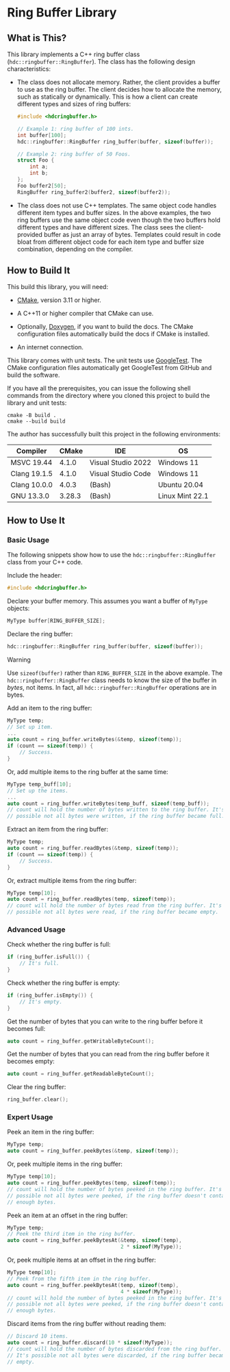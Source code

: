 # Ring Buffer Library

## What is This?

This library implements a C++ ring buffer class (`hdc::ringbuffer::RingBuffer`).
The class has the following design characteristics:

- The class does not allocate memory. Rather, the client provides a buffer to
use as the ring buffer. The client decides how to allocate the memory, such as
statically or dynamically. This is how a client can create different types and
sizes of ring buffers:

  ```cpp
  #include <hdcringbuffer.h>
  
  // Example 1: ring buffer of 100 ints.
  int buffer[100];
  hdc::ringbuffer::RingBuffer ring_buffer(buffer, sizeof(buffer));
  
  // Example 2: ring buffer of 50 Foos.
  struct Foo {
      int a;
      int b;
  };
  Foo buffer2[50];
  RingBuffer ring_buffer2(buffer2, sizeof(buffer2));
  ```

- The class does not use C++ templates. The same object code handles different
item types and buffer sizes. In the above examples, the two ring buffers use
the same object code even though the two buffers hold different types and have
different sizes. The class sees the client-provided buffer as just an array of
bytes. Templates could result in code bloat from different object code for each
item type and buffer size combination, depending on the compiler.

## How to Build It

This build this library, you will need:

- [CMake](https://cmake.org/), version 3.11 or higher.

- A C++11 or higher compiler that CMake can use.

- Optionally, [Doxygen](https://www.doxygen.nl/index.html), if you want to build
the docs. The CMake configuration files automatically build the docs if CMake is
installed.

- An internet connection.

This library comes with unit tests. The unit tests use
[GoogleTest](https://github.com/google/googletest). The CMake configuration
files automatically get GoogleTest from GitHub and build the software.

If you have all the prerequisites, you can issue the following shell commands
from the directory where you cloned this project to build the library and unit
tests:

```shell
cmake -B build .
cmake --build build 
```

The author has successfully built this project in the following environments:

| Compiler     | CMake  | IDE                | OS              |
| ------------ | ------ | ------------------ | --------------- |
| MSVC 19.44   | 4.1.0  | Visual Studio 2022 | Windows 11      |
| Clang 19.1.5 | 4.1.0  | Visual Studio Code | Windows 11      |
| Clang 10.0.0 | 4.0.3  | (Bash)             | Ubuntu 20.04    |
| GNU 13.3.0   | 3.28.3 | (Bash)             | Linux Mint 22.1 |


## How to Use It

### Basic Usage

The following snippets show how to use the `hdc::ringbuffer::RingBuffer` class
from your C++ code.

Include the header:

```cpp
#include <hdcringbuffer.h>
```

Declare your buffer memory. This assumes you want a buffer of `MyType` objects: 

```cpp
MyType buffer[RING_BUFFER_SIZE];
```

Declare the ring buffer:

```cpp
hdc::ringbuffer::RingBuffer ring_buffer(buffer, sizeof(buffer));
```

> [!warning]
> Use `sizeof(buffer)` rather than `RING_BUFFER_SIZE` in the above example. The
> `hdc::ringbuffer::RingBuffer` class needs to know the size of the buffer in
> *bytes*, not items. In fact, all `hdc::ringbuffer::RingBuffer` operations are
> in bytes.

Add an item to the ring buffer:

```cpp
MyType temp;
// Set up item.
...
auto count = ring_buffer.writeBytes(&temp, sizeof(temp));
if (count == sizeof(temp)) {
    // Success.
}
```

Or, add multiple items to the ring buffer at the same time:

```cpp
MyType temp_buff[10];
// Set up the items.
...
auto count = ring_buffer.writeBytes(temp_buff, sizeof(temp_buff));
// count will hold the number of bytes written to the ring buffer. It's
// possible not all bytes were written, if the ring buffer became full.
```

Extract an item from the ring buffer:

```cpp
MyType temp;
auto count = ring_buffer.readBytes(&temp, sizeof(temp));
if (count == sizeof(temp)) {
    // Success.
}
```

Or, extract multiple items from the ring buffer:

```cpp
MyType temp[10];
auto count = ring_buffer.readBytes(temp, sizeof(temp));
// count will hold the number of bytes read from the ring buffer. It's
// possible not all bytes were read, if the ring buffer became empty.
```

### Advanced Usage

Check whether the ring buffer is full:

```cpp
if (ring_buffer.isFull()) {
    // It's full.
}
```

Check whether the ring buffer is empty:

```cpp
if (ring_buffer.isEmpty()) {
    // It's empty.
}
```

Get the number of bytes that you can write to the ring buffer before it becomes
full:

```cpp
auto count = ring_buffer.getWritableByteCount();
```

Get the number of bytes that you can read from the ring buffer before it becomes
empty:

```cpp
auto count = ring_buffer.getReadableByteCount();
```

Clear the ring buffer:

```cpp
ring_buffer.clear();
```

### Expert Usage

Peek an item in the ring buffer:

```cpp
MyType temp;
auto count = ring_buffer.peekBytes(&temp, sizeof(temp));
```

Or, peek multiple items in the ring buffer:

```cpp
MyType temp[10];
auto count = ring_buffer.peekBytes(temp, sizeof(temp));
// count will hold the number of bytes peeked in the ring buffer. It's
// possible not all bytes were peeked, if the ring buffer doesn't contain
// enough bytes.
```

Peek an item at an offset in the ring buffer:

```cpp
MyType temp;
// Peek the third item in the ring buffer.
auto count = ring_buffer.peekBytesAt(&temp, sizeof(temp),
                                     2 * sizeof(MyType));
```

Or, peek multiple items at an offset in the ring buffer:

```cpp
MyType temp[10];
// Peek from the fifth item in the ring buffer.
auto count = ring_buffer.peekBytesAt(temp, sizeof(temp),
                                     4 * sizeof(MyType));
// count will hold the number of bytes peeked in the ring buffer. It's
// possible not all bytes were peeked, if the ring buffer doesn't contain
// enough bytes.
```

Discard items from the ring buffer without reading them:

```cpp
// Discard 10 items.
auto count = ring_buffer.discard(10 * sizeof(MyType));
// count will hold the number of bytes discarded from the ring buffer.
// It's possible not all bytes were discarded, if the ring buffer became
// empty.
```
